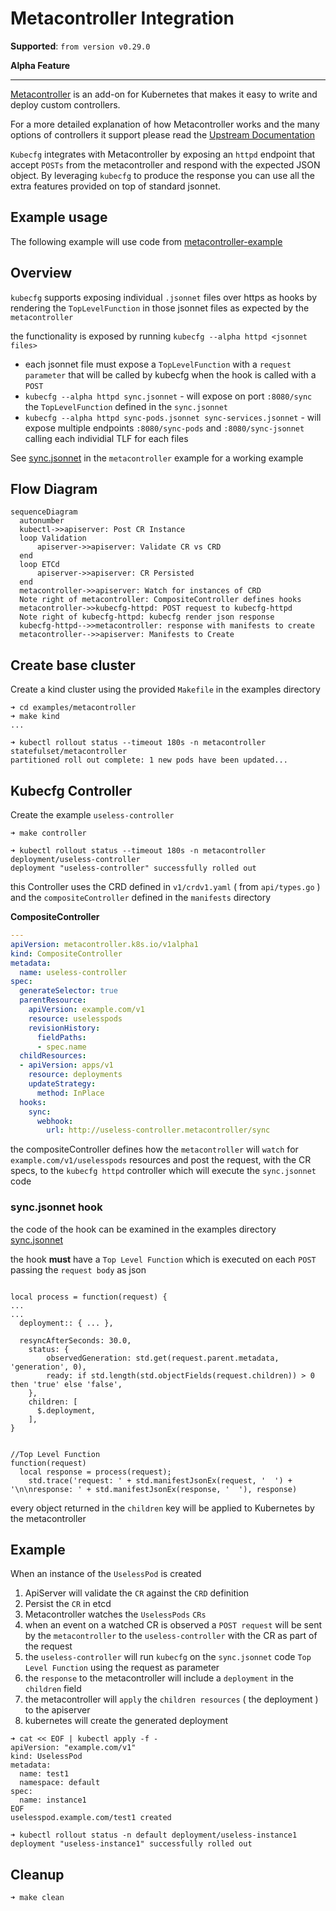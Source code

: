 # Metacontroller Integration

**Supported**: `from version v0.29.0`

**Alpha Feature**

---

[Metacontroller](https://github.com/metacontroller/metacontroller) is an add-on for Kubernetes that makes it easy to write and deploy custom controllers.

For a more detailed explanation of how Metacontroller works and the many options of controllers it support please read the [Upstream Documentation](https://metacontroller.github.io/metacontroller/)

`Kubecfg` integrates with Metacontroller by exposing an `httpd` endpoint that accept `POSTs` from the metacontroller and respond with the expected JSON object.
By leveraging `kubecfg` to produce the response you can use all the extra features provided on top of standard jsonnet.

## Example usage

The following example will use code from [metacontroller-example](https://github.com/kubecfg/kubecfg/tree/main/examples/metacontroller)

## Overview

`kubecfg` supports exposing individual `.jsonnet` files over https as hooks by rendering the `TopLevelFunction` in those jsonnet files as expected by the `metacontroller`

the functionality is exposed by running `kubecfg --alpha httpd <jsonnet files> `

* each jsonnet file must expose a `TopLevelFunction` with a `request parameter` that will be called by kubecfg when the hook is called with a `POST`
* `kubecfg --alpha httpd sync.jsonnet` - will expose on port `:8080/sync` the `TopLevelFunction` defined in the `sync.jsonnet`
* `kubecfg --alpha httpd sync-pods.jsonnet sync-services.jsonnet` - will expose multiple endpoints `:8080/sync-pods` and `:8080/sync-jsonnet` calling each individial TLF for each files

See [sync.jsonnet](https://github.com/kubecfg/kubecfg/tree/main/examples/metacontroller/jsonnet/sync.jsonnet) in the `metacontroller` example for a working example

## Flow Diagram

``` mermaid
sequenceDiagram
  autonumber
  kubectl->>apiserver: Post CR Instance
  loop Validation
      apiserver->>apiserver: Validate CR vs CRD
  end
  loop ETCd
      apiserver->>apiserver: CR Persisted
  end
  metacontroller->>apiserver: Watch for instances of CRD
  Note right of metacontroller: CompositeController defines hooks
  metacontroller->>kubecfg-httpd: POST request to kubecfg-httpd
  Note right of kubecfg-httpd: kubecfg render json response
  kubecfg-httpd-->>metacontroller: response with manifests to create
  metacontroller-->>apiserver: Manifests to Create
```

## Create base cluster

Create a kind cluster using the provided `Makefile` in the examples directory

```shell
➜ cd examples/metacontroller
➜ make kind
...

➜ kubectl rollout status --timeout 180s -n metacontroller statefulset/metacontroller
partitioned roll out complete: 1 new pods have been updated...
```

## Kubecfg Controller

Create the example `useless-controller`

```shell
➜ make controller

➜ kubectl rollout status --timeout 180s -n metacontroller deployment/useless-controller
deployment "useless-controller" successfully rolled out
```

this Controller uses the CRD defined in `v1/crdv1.yaml` ( from `api/types.go` ) and the `compositeController` defined in the `manifests` directory

**CompositeController**

```yaml
---
apiVersion: metacontroller.k8s.io/v1alpha1
kind: CompositeController
metadata:
  name: useless-controller
spec:
  generateSelector: true
  parentResource:
    apiVersion: example.com/v1
    resource: uselesspods
    revisionHistory:
      fieldPaths:
      - spec.name
  childResources:
  - apiVersion: apps/v1
    resource: deployments
    updateStrategy:
      method: InPlace
  hooks:
    sync:
      webhook:
        url: http://useless-controller.metacontroller/sync
```

the compositeController defines how the `metacontroller` will `watch` for `example.com/v1/uselesspods` resources and post the request, with the CR specs, to the `kubecfg httpd` controller which will execute the `sync.jsonnet` code 

### sync.jsonnet hook

the code of the hook can be examined in the examples directory [sync.jsonnet](https://github.com/kubecfg/kubecfg/tree/main/examples/metacontroller/jsonnet/sync.jsonnet)

the hook **must** have a `Top Level Function` which is executed on each `POST` passing the `request body` as json 

```jsonnet

local process = function(request) {
...
...
  deployment:: { ... },

  resyncAfterSeconds: 30.0,
    status: {
        observedGeneration: std.get(request.parent.metadata, 'generation', 0),
        ready: if std.length(std.objectFields(request.children)) > 0 then 'true' else 'false',
    },
    children: [
      $.deployment,
    ],
}


//Top Level Function
function(request)
  local response = process(request);
    std.trace('request: ' + std.manifestJsonEx(request, '  ') + '\n\nresponse: ' + std.manifestJsonEx(response, '  '), response)
```


every object returned in the `children` key will be applied to Kubernetes by the metacontroller

## Example 

When an instance of the `UselessPod` is created 

1. ApiServer will validate the `CR` against the `CRD` definition
1. Persist the `CR` in etcd
1. Metacontroller watches the `UselessPods` `CRs` 
1. when an event on a watched CR is observed a `POST request` will be sent by the `metacontroller` to the `useless-controller` with the CR as part of the request
1. the `useless-controller` will run `kubecfg` on the `sync.jsonnet` code `Top Level Function` using the request as parameter 
1. the `response` to the metacontroller will include a `deployment` in the `children` field
1. the metacontroller will `apply` the `children resources` ( the deployment ) to the apiserver
1. kubernetes will create the generated deployment


```shell
➜ cat << EOF | kubectl apply -f -           
apiVersion: "example.com/v1"
kind: UselessPod
metadata:
  name: test1
  namespace: default
spec:
  name: instance1
EOF
uselesspod.example.com/test1 created
```

```shell
➜ kubectl rollout status -n default deployment/useless-instance1 
deployment "useless-instance1" successfully rolled out
```

## Cleanup

```shell
➜ make clean
```


